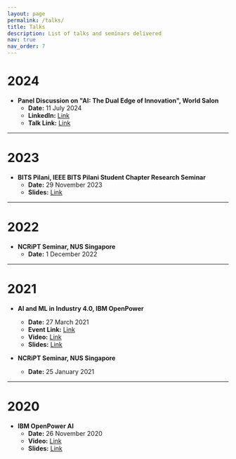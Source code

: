 ```yaml
---
layout: page
permalink: /talks/
title: Talks
description: List of talks and seminars delivered
nav: true
nav_order: 7
---
```


# 2024

- **Panel Discussion on "AI: The Dual Edge of Innovation", World Salon**
  - **Date:** 11 July 2024
  - **LinkedIn:** [Link](https://www.linkedin.com/feed/update/urn:li:activity:7223333894241075200/)
  - **Talk Link:** [Link](https://www.world-salon.com/insight-series-responsible-ai-use-in-the-workplace-panel-2)

---

# 2023

- **BITS Pilani, IEEE BITS Pilani Student Chapter Research Seminar**
  - **Date:** 29 November 2023
  - **Slides:** [Link](https://drive.google.com/file/d/1mogQ8fmCGwL_vBv5cd9ku6mh-vgc325_/view?usp=sharing)

---

# 2022

- **NCRiPT Seminar, NUS Singapore**
  - **Date:** 1 December 2022

---

# 2021

- **AI and ML in Industry 4.0, IBM OpenPower**

  - **Date:** 27 March 2021
  - **Event Link:** [Link](http://psnacet.edu.in/2021ibm/)
  - **Video:** [Link](https://www.youtube.com/watch?v=HUpMw1hQICM)
  - **Slides:** [Link](https://drive.google.com/file/d/109SMTkxtof_Sz_T5lp91EJeYbBXommxp/view?usp=sharing)

- **NCRiPT Seminar, NUS Singapore**
  - **Date:** 25 January 2021

---

# 2020

- **IBM OpenPower AI**
  - **Date:** 26 November 2020
  - **Video:** [Link](https://www.youtube.com/watch?v=MVlqyzVfDdE)
  - **Slides:** [Link](https://drive.google.com/file/d/1s6MdWqW_foX3PNOEvkAzDznMNW3TzKat/view?usp=sharing)
